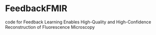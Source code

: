 # FeedbackFMIR
code for Feedback Learning Enables High-Quality and High-Confidence Reconstruction of Fluorescence Microscopy
